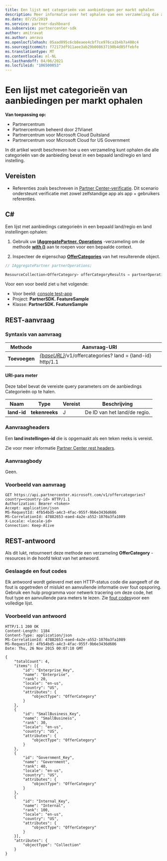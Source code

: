 ```yaml
---
title: Een lijst met categorieën van aanbiedingen per markt ophalen
description: Meer informatie over het ophalen van een verzameling die alle categorieën van de aanbieding bevat in een bepaald land/regio en land instelling voor alle micro soft-Clouds.
ms.date: 07/25/2019
ms.service: partner-dashboard
ms.subservice: partnercenter-sdk
author: amitravat
ms.author: amrava
ms.openlocfilehash: 05aad095c6cb8eaee4cbf7ce976ca1b4b7a408c4
ms.sourcegitcommit: f72173df911aee3ab29b008637190b4d85ffebfe
ms.translationtype: MT
ms.contentlocale: nl-NL
ms.lasthandoff: 04/06/2021
ms.locfileid: "106500053"
---
```

# <a name="get-a-list-of-offer-categories-by-market"></a>Een lijst met categorieën van aanbiedingen per markt ophalen

**Van toepassing op:**

- Partnercentrum
- Partnercentrum beheerd door 21Vianet
- Partnercentrum voor Microsoft Cloud Duitsland
- Partnercentrum voor Microsoft Cloud for US Government

In dit artikel wordt beschreven hoe u een verzameling kunt ophalen die alle categorieën van de aanbieding bevat in een bepaald land/regio en land instelling.

## <a name="prerequisites"></a>Vereisten

- Referenties zoals beschreven in [Partner Center-verificatie](partner-center-authentication.md). Dit scenario ondersteunt verificatie met zowel zelfstandige app als app + gebruikers referenties.

## <a name="c"></a>C\#

Een lijst met aanbiedings categorieën in een bepaald land/regio en land instellingen ophalen:

1. Gebruik uw [**IAggregatePartner. Operations**](/dotnet/api/microsoft.store.partnercenter.iaggregatepartner) -verzameling om de methode [**with ()**](/dotnet/api/microsoft.store.partnercenter.iaggregatepartner.with) aan te roepen voor een bepaalde context.

2. Inspecteer de eigenschap [**OfferCategories**](/dotnet/api/microsoft.store.partnercenter.ipartner.offercategories) van het resulterende object.

``` csharp
// IAggregatePartner partnerOperations;

ResourceCollection<OfferCategory> offerCategoryResults = partnerOperations.With(RequestContextFactory.Instance.Create()).OfferCategories.ByCountry("US").Get();
```

Voor een voor beeld ziet u het volgende:

- Voor beeld: [console test-app](console-test-app.md)
- Project: **PartnerSDK. FeatureSample**
- Klasse: **PartnerSDK. FeatureSample**

## <a name="rest-request"></a>REST-aanvraag

### <a name="request-syntax"></a>Syntaxis van aanvraag

| Methode  | Aanvraag-URI                                                                                  |
|---------|----------------------------------------------------------------------------------------------|
| **Toevoegen** | [*{baseURL}*](partner-center-rest-urls.md)/v1/offercategories? land = {land-id} http/1.1 |

#### <a name="uri-parameter"></a>URI-para meter

Deze tabel bevat de vereiste query parameters om de aanbiedings Categorieën op te halen.

| Naam           | Type       | Vereist | Beschrijving            |
|----------------|------------|----------|------------------------|
| **land-id** | **tekenreeks** | J        | De ID van het land/de regio. |

### <a name="request-headers"></a>Aanvraagheaders

Een **land instellingen-id** die is opgemaakt als een teken reeks is vereist.

Zie voor meer informatie [Partner Center rest headers](headers.md).

### <a name="request-body"></a>Aanvraagbody

Geen.

### <a name="request-example"></a>Voorbeeld van aanvraag

```http
GET https://api.partnercenter.microsoft.com/v1/offercategories?country=<country-id> HTTP/1.1
Authorization: Bearer <token>
Accept: application/json
MS-RequestId: 4fb54bd5-a4c3-4fac-955f-9b6e3436d606
MS-CorrelationId: 47882653-eaed-4a2e-a552-1070a3fa1089
X-Locale: <locale-id>
Connection: Keep-Alive
```

## <a name="rest-response"></a>REST-antwoord

Als dit lukt, retourneert deze methode een verzameling **OfferCategory** -resources in de hoofd tekst van het antwoord.

### <a name="response-success-and-error-codes"></a>Geslaagde en fout codes

Elk antwoord wordt geleverd met een HTTP-status code die aangeeft of de fout is opgetreden of mislukt en aanvullende informatie over fout opsporing. Gebruik een hulp programma voor netwerk tracering om deze code, het fout type en aanvullende para meters te lezen. Zie [fout codes](error-codes.md)voor een volledige lijst.

### <a name="response-example"></a>Voorbeeld van antwoord

```http
HTTP/1.1 200 OK
Content-Length: 1184
Content-Type: application/json
MS-CorrelationId: 47882653-eaed-4a2e-a552-1070a3fa1089
MS-RequestId: 4fb54bd5-a4c3-4fac-955f-9b6e3436d606
Date: Thu, 26 Nov 2015 00:07:10 GMT

{
    "totalCount": 4,
    "items": [{
        "id": "Enterprise_Key",
        "name": "Enterprise",
        "rank": 20,
        "locale": "en-us",
        "country": "US",
        "attributes": {
            "objectType": "OfferCategory"
        }
    },
    {
        "id": "SmallBusiness_Key",
        "name": "SmallBusiness",
        "rank": 30,
        "locale": "en-us",
        "country": "US",
        "attributes": {
            "objectType": "OfferCategory"
        }
    },
    {
        "id": "Government_Key",
        "name": "Government",
        "rank": 40,
        "locale": "en-us",
        "country": "US",
        "attributes": {
            "objectType": "OfferCategory"
        }
    },
    {
        "id": "Internal_Key",
        "name": "Internal",
        "rank": 100,
        "locale": "en-us",
        "country": "US",
        "attributes": {
            "objectType": "OfferCategory"
        }
    }],
    "attributes": {
        "objectType": "Collection"
    }
}
```
